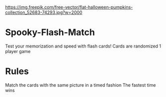 https://img.freepik.com/free-vector/flat-halloween-pumpkins-collection_52683-74293.jpg?w=2000

# Spooky-Flash-Match
Test your memorization and speed with flash cards!
Cards are randomized
1 player game


# Rules
Match the cards with the same picture in a timed fashion
The fastest time wins

